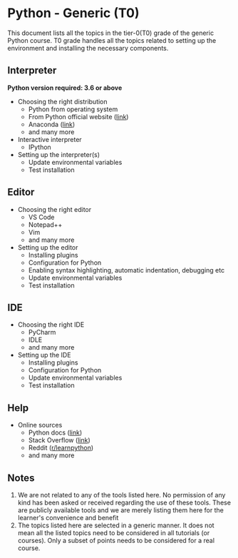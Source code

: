 
# Python - Generic (T0)

This document lists all the topics in the tier-0(T0) grade of the generic Python course. T0 grade handles all the topics related to setting up the environment and installing the necessary components.


## Interpreter

__Python version required: 3.6 or above__

- Choosing the right distribution
  - Python from operating system
  - From Python official website ([link](https://www.python.org/downloads/))
  - Anaconda ([link](https://www.anaconda.com/products/distribution))
  - and many more
- Interactive interpreter
  - IPython
- Setting up the interpreter(s)
  - Update environmental variables
  - Test installation

## Editor

- Choosing the right editor
  - VS Code
  - Notepad++
  - Vim
  - and many more
- Setting up the editor
  - Installing plugins
  - Configuration for Python
  - Enabling syntax highlighting, automatic indentation, debugging etc
  - Update environmental variables
  - Test installation

## IDE

- Choosing the right IDE
  - PyCharm
  - IDLE
  - and many more
- Setting up the IDE
  - Installing plugins
  - Configuration for Python
  - Update environmental variables
  - Test installation

## Help

- Online sources
  - Python docs ([link](https://docs.python.org/3/))
  - Stack Overflow ([link](https://stackoverflow.com/questions/tagged/python))
  - Reddit ([r/learnpython](https://www.reddit.com/r/learnpython/))
  - and many more


## Notes

1. We are not related to any of the tools listed here. No permission of any kind has been asked or received regarding the use of these tools. These are publicly available tools and we are merely listing them here for the learner's convenience and benefit
2. The topics listed here are selected in a generic manner. It does not mean all the listed topics need to be considered in all tutorials (or courses). Only a subset of points needs to be considered for a real course.


